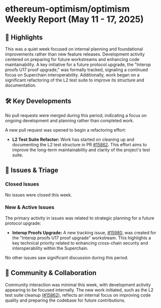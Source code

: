 # ethereum-optimism/optimism Weekly Report (May 11 - 17, 2025)

## 🚀 Highlights
This was a quiet week focused on internal planning and foundational improvements rather than new feature releases. Development activity centered on preparing for future workstreams and enhancing code maintainability. A key initiative for a future protocol upgrade, the "Interop proofs U17 proof upgrade," was formally tracked, signaling a continued focus on Superchain interoperability. Additionally, work began on a significant refactoring of the L2 test suite to improve its structure and documentation.

## 🛠️ Key Developments
No pull requests were merged during this period, indicating a focus on ongoing development and planning rather than completed work.

A new pull request was opened to begin a refactoring effort:
*   **L2 Test Suite Refactor:** Work has started on cleaning up and documenting the L2 test structure in PR [#15862](https://github.com/ethereum-optimism/optimism/pull/15862). This effort aims to improve the long-term maintainability and clarity of the project's test suite.

## 🐛 Issues & Triage
### Closed Issues
No issues were closed this week.

### New & Active Issues
The primary activity in issues was related to strategic planning for a future protocol upgrade:
*   **Interop Proofs Upgrade:** A new tracking issue, [#15980](https://github.com/ethereum-optimism/optimism/issues/15980), was created for the "Interop proofs U17 proof upgrade" workstream. This highlights a key technical priority related to enhancing cross-chain security and interoperability within the Superchain.

No other issues saw significant discussion during this period.

## 💬 Community & Collaboration
Community interaction was minimal this week, with development activity appearing to be focused internally. The new work initiated, such as the L2 test suite cleanup ([#15862](https://github.com/ethereum-optimism/optimism/pull/15862)), reflects an internal focus on improving code quality and preparing the codebase for future contributions.